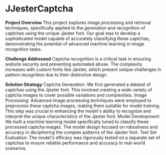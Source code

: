 # JJesterCaptcha

**Project Overview**
This project explores image processing and retrieval techniques, specifically applied to the generation and recognition of captchas using the unique Jjester font. Our goal was to develop a sophisticated model capable of accurately classifying these captchas, demonstrating the potential of advanced machine learning in image recognition tasks.

**Challenge Addressed**
Captcha recognition is a critical task in ensuring website security and preventing automated abuse. The complexity increases with custom fonts like Jjester, which present unique challenges in pattern recognition due to their distinctive design.

**Solution Strategy**
Captcha Generation: We first generated a dataset of captchas using the Jjester font. This involved creating a wide variety of captcha images to cover possible variations and complexities.
Image Processing: Advanced image processing techniques were employed to preprocess these captcha images, making them suitable for model training. This step was crucial in enhancing the model's ability to recognize and interpret the unique characteristics of the Jjester font.
Model Development: We built a machine learning model specifically tuned to classify these processed captcha images. The model design focused on robustness and accuracy in deciphering the complex patterns of the Jjester font.
Test Set Evaluation: The model's efficacy was rigorously tested on a separate set of captchas to ensure reliable performance and accuracy in real-world scenarios.
